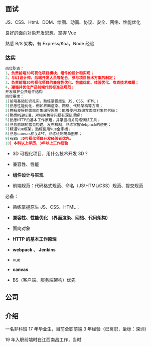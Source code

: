 ## 面试

JS、CSS、Html、DOM、绘图、动画、协议、安全、网络、性能优化

良好的面向对象开发思想，掌握 Vue

熟悉 B/S 架构，有 Express/Koa，Node 经验

### 达实

```js
岗位职责：
1、负责前端3D可视化项目模块、组件的设计和实现；
2、与UI设计师、后端开发人员等配合，参与项目技术方案的制定；
3、负责前端3D可视化项目的兼容性优化、性能优化、体验优化、攻克技术难题；
4、遵循并优化产品前端代码标准及规范；
开发维护公共组件结构
岗位要求：
1)前端基础知识扎实，熟练掌握原生 JS、CSS、HTML；
2)熟悉性能优化，例如界面渲染、网络、代码架构等方面；
3)拥有良好的面向对象编程思想：能够使用JS编写面向对象的代码；
4)熟悉WEB标准，对相关兼容问题有深刻理解；
5)熟悉HTTP的基本工作原理，并掌握相关网络调试工具；
6)熟悉前端的常见构建、发布机制，熟练掌握Webpack的使用；
7)精通Vue框架，熟练使用Vue全家桶；
8)熟悉canvas相关API，熟练绘制简单图形；
9)有BS 3D可视化项目开发经验者优先。
10）本科以上学历，3年以上工作经验
```

- 3D 可视化项目，用什么技术开发 3D？

- 兼容性、性能

- **组件设计与实现**

- 前端规范：代码格式规范、命名（JS\HTML\CSS）规范、提交规范

必备：

- 熟练掌握原生 JS、CSS、HTML；

- **兼容性、性能优化 （界面渲染、网络、代码架构）**

- 面向对象

- **HTTP 的基本工作原理**

- **webpack 、 Jenkins**

- vue

- **canvas**

- BS（客户端、服务端架构）优先

## 公司

## 介绍

一名非科班 17 年毕业生，目前全职前端 3 年经验（已离职，坐标：深圳）

19 年入职前端时在江西南昌工作，当时
